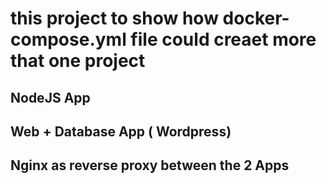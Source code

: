 # this project to show how docker-compose.yml file could creaet more that one project 

## NodeJS App
## Web + Database App ( Wordpress)
## Nginx as reverse proxy between the 2 Apps 
